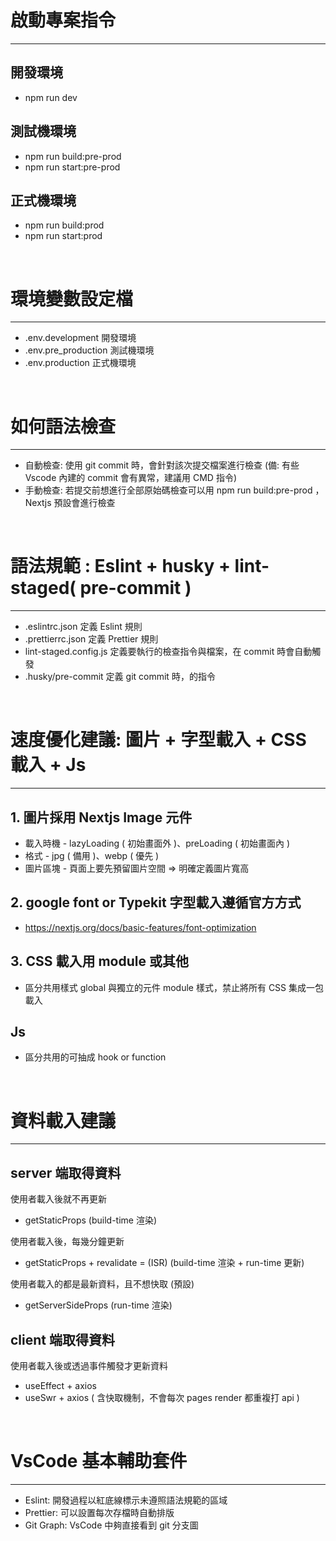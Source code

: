 # 啟動專案指令

---

## 開發環境

- npm run dev

## 測試機環境

- npm run build:pre-prod
- npm run start:pre-prod

## 正式機環境

- npm run build:prod
- npm run start:prod

<br/>

# 環境變數設定檔

---

- .env.development 開發環境
- .env.pre_production 測試機環境
- .env.production 正式機環境

<br/>

# 如何語法檢查

---

- 自動檢查: 使用 git commit 時，會針對該次提交檔案進行檢查 (備: 有些 Vscode 內建的 commit 會有異常，建議用 CMD 指令)
- 手動檢查: 若提交前想進行全部原始碼檢查可以用 npm run build:pre-prod ，Nextjs 預設會進行檢查

<br/>

# 語法規範 : Eslint + husky + lint-staged( pre-commit )

---

- .eslintrc.json 定義 Eslint 規則
- .prettierrc.json 定義 Prettier 規則
- lint-staged.config.js 定義要執行的檢查指令與檔案，在 commit 時會自動觸發
- .husky/pre-commit 定義 git commit 時，的指令

<br/>

# 速度優化建議: 圖片 + 字型載入 + CSS 載入 + Js

---

## 1. 圖片採用 Nextjs Image 元件

- 載入時機 - lazyLoading ( 初始畫面外 )、preLoading ( 初始畫面內 )
- 格式 - jpg ( 備用 )、webp ( 優先 )
- 圖片區塊 - 頁面上要先預留圖片空間 => 明確定義圖片寬高

## 2. google font or Typekit 字型載入遵循官方方式

- https://nextjs.org/docs/basic-features/font-optimization

## 3. CSS 載入用 module 或其他

- 區分共用樣式 global 與獨立的元件 module 樣式，禁止將所有 CSS 集成一包載入

## Js

- 區分共用的可抽成 hook or function

<br/>

# 資料載入建議

---

## server 端取得資料

使用者載入後就不再更新

- getStaticProps (build-time 渲染)

使用者載入後，每幾分鐘更新

- getStaticProps + revalidate = (ISR) (build-time 渲染 + run-time 更新)

使用者載入的都是最新資料，且不想快取 (預設)

- getServerSideProps (run-time 渲染)

## client 端取得資料

使用者載入後或透過事件觸發才更新資料

- useEffect + axios
- useSwr + axios ( 含快取機制，不會每次 pages render 都重複打 api )

<br/>

# VsCode 基本輔助套件

---

- Eslint: 開發過程以紅底線標示未遵照語法規範的區域
- Prettier: 可以設置每次存檔時自動排版
- Git Graph: VsCode 中夠直接看到 git 分支圖
